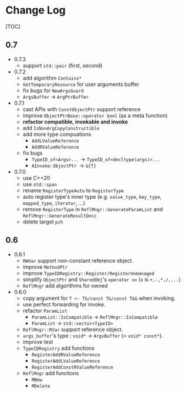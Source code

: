 # Change Log

[TOC]

## 0.7

- 0.7.3
  - support `std::pair` (first, second)
- 0.7.2
  - add algorithm `Contains*` 
  - `GetTemporaryResource` for user arguments buffer
  - fix bugs for `NewArgsGuard` 
  - `ArgsBuffer` -> `ArgPtrBuffer` 
- 0.7.1
  - cast APIs with `ConstObjectPtr` support reference
  - improve `ObjectPtrBase::operator bool` (as a meta function)
  - **refactor compatible, invokable and invoke** 
  - add `IsNonArgCopyConstructible` 
  - add more type compuations
    - `AddLValueReference` 
    - `AddRValueReference` 
  - fix bugs
    - `TypeID_of<Args>...` -> `TypeID_of<decltype(args)>...` 
    - `AInvoke`: `ObjectPtr `-> `&{T}` 
- 0.7.0
  - use C++20
  - use `std::span` 
  - rename `RegisterTypeAuto` to `RegisterType` 
  - auto register type's inner type (e.g. `value_type`, `key_type`, `mapped_type`, `iterator`, ...) 
  - remove `RegisterType` in `ReflMngr::GenerateParamList` and `ReflMngr::GenerateResultDesc` 
  - delete target `pch` 

## 0.6

- 0.6.1
  - `RWVar` support non-constant reference object.
  - improve `MethodPtr` 
  - improve `TypeIDRegistry::Register/RegisterUnmanaged`  
  - simplify `ObjectPtr` and `SharedObj`'s `operator x=` (`x` is `+,-,*,/,...`)
  - `ReflMngr` add algorithms for owned
- 0.6.0
  - copy argument for `T <- T&/const T&/const T&&` when invoking.
  - use perfect forwarding for invoke.
  - refactor `ParamList ` 
    - `ParamList::IsCompatible` -> `ReflMngr::IsCompatible` 
    - `ParamList` -> `std::vector<TypeID>` 
  - `ReflMngr::RVar` support reference object.
  - `args_buffer`'s type : `void*` -> `ArgsBuffer` (= `void* const*`).
  - improve test
  - `TypeIDRegistry` add functions
    - `RegisterAddRValueReference` 
    - `RegisterAddLValueReference` 
    - `RegisterAddConstRValueReference` 
  - `ReflMngr` add functions
    - `MNew` 
    - `MDelete` 

